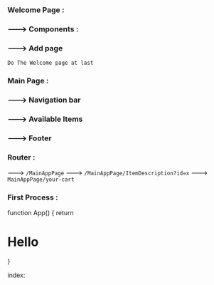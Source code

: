 ### Welcome Page : 
### ---> Components :
###          ---> Add page

`Do The Welcome page at last`

### Main Page :
### ---> Navigation bar 
### ---> Available Items 
### ---> Footer

### Router : 
---> `/MainAppPage`
---> `/MainAppPage/ItemDescription?id=x`
---> `MainAppPage/your-cart`

### First Process :

function App() {
    return <h1>Hello</h1>
}

index:
    <App />
